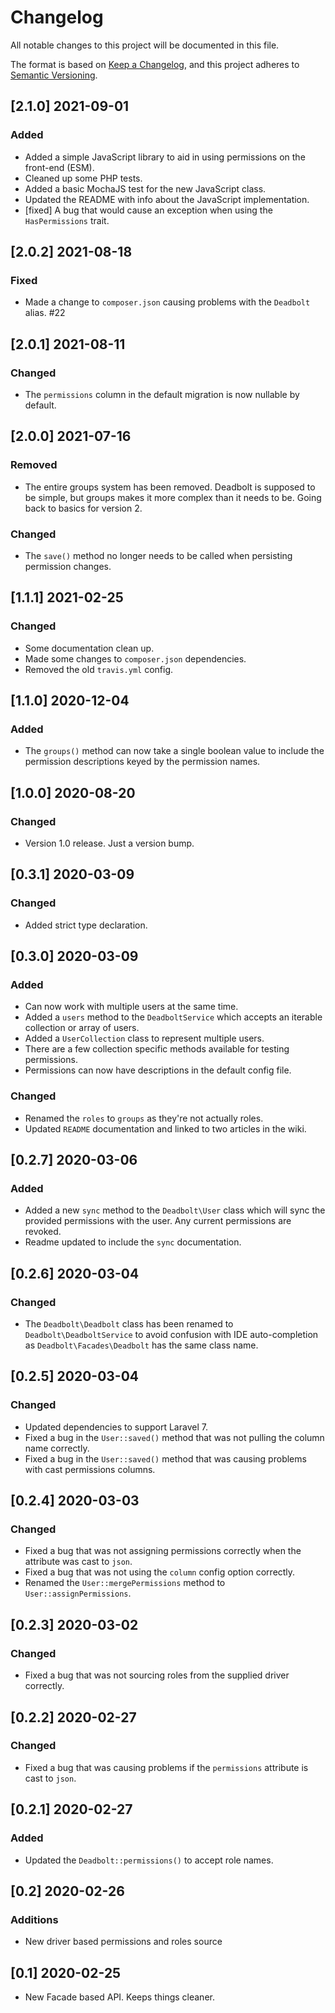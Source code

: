 # Changelog
All notable changes to this project will be documented in this file.

The format is based on [Keep a Changelog](https://keepachangelog.com/en/1.0.0/),
and this project adheres to [Semantic Versioning](https://semver.org/spec/v2.0.0.html).

## [2.1.0] 2021-09-01
### Added
- Added a simple JavaScript library to aid in using permissions on the front-end (ESM).
- Cleaned up some PHP tests.
- Added a basic MochaJS test for the new JavaScript class.
- Updated the README with info about the JavaScript implementation.
- [fixed] A bug that would cause an exception when using the `HasPermissions` trait.

## [2.0.2] 2021-08-18
### Fixed
- Made a change to `composer.json` causing problems with the `Deadbolt` alias. #22

## [2.0.1] 2021-08-11
### Changed
- The `permissions` column in the default migration is now nullable by default.

## [2.0.0] 2021-07-16
### Removed
- The entire groups system has been removed. Deadbolt is supposed to be simple, but groups makes it more complex than it needs to be. Going back to basics for version 2.

### Changed
- The `save()` method no longer needs to be called when persisting permission changes.

## [1.1.1] 2021-02-25
### Changed
- Some documentation clean up.
- Made some changes to `composer.json` dependencies.
- Removed the old `travis.yml` config.

## [1.1.0] 2020-12-04
### Added
- The `groups()` method can now take a single boolean value to include the permission descriptions keyed by the permission names.

## [1.0.0] 2020-08-20
### Changed
- Version 1.0 release. Just a version bump.

## [0.3.1] 2020-03-09
### Changed
- Added strict type declaration.

## [0.3.0] 2020-03-09
### Added
- Can now work with multiple users at the same time.
- Added a `users` method to the `DeadboltService` which accepts an iterable collection or array of users.
- Added a `UserCollection` class to represent multiple users.
- There are a few collection specific methods available for testing permissions.
- Permissions can now have descriptions in the default config file.

### Changed
- Renamed the `roles` to `groups` as they're not actually roles.
- Updated `README` documentation and linked to two articles in the wiki.

## [0.2.7] 2020-03-06
### Added
- Added a new `sync` method to the `Deadbolt\User` class which will sync the provided permissions with the user. Any current permissions are revoked.
- Readme updated to include the `sync` documentation.

## [0.2.6] 2020-03-04
### Changed
- The `Deadbolt\Deadbolt` class has been renamed to `Deadbolt\DeadboltService` to avoid confusion with IDE auto-completion as `Deadbolt\Facades\Deadbolt` has the same class name. 

## [0.2.5] 2020-03-04
### Changed
- Updated dependencies to support Laravel 7.
- Fixed a bug in the `User::saved()` method that was not pulling the column name correctly.
- Fixed a bug in the `User::saved()` method that was causing problems with cast permissions columns.

## [0.2.4] 2020-03-03
### Changed
- Fixed a bug that was not assigning permissions correctly when the attribute was cast to `json`.
- Fixed a bug that was not using the `column` config option correctly.
- Renamed the `User::mergePermissions` method to `User::assignPermissions`.

## [0.2.3] 2020-03-02
### Changed
- Fixed a bug that was not sourcing roles from the supplied driver correctly.

## [0.2.2] 2020-02-27
### Changed
- Fixed a bug that was causing problems if the `permissions` attribute is cast to `json`.

## [0.2.1] 2020-02-27
### Added
- Updated the `Deadbolt::permissions()` to accept role names.

## [0.2] 2020-02-26
### Additions
- New driver based permissions and roles source
    
## [0.1] 2020-02-25
- New Facade based API. Keeps things cleaner.
